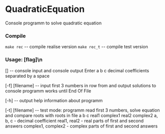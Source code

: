 # QuadraticEquation
Console programm to solve quadratic equation

### Compile
`make rec`       -- compile realise version
`make rec_t`      -- compile test version 

### Usage: [flag]\n
[]               -- console input and console output
Enter a b c decimal coefficients separated by a space

[-f] [filename]  -- input first 3 numbers in row from and output solutions to console
programm works until End Of File

[-h]             -- output help information about programm

[-t] [filename]  -- test mode:
programm read first 3 numbers, solve equation and compare roots with roots in file
a b c  real1 complex1 real2 complex2
a, b, c - decimal coefficient
real1, real2 - real parts of first and second answers
complex1, complex2 - complex parts of first and second answers
